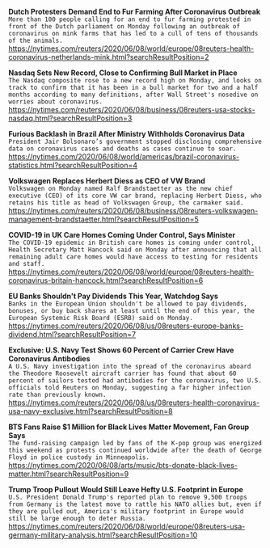 **Dutch Protesters Demand End to Fur Farming After Coronavirus Outbreak**\
`More than 100 people calling for an end to fur farming protested in front of the Dutch parliament on Monday following an outbreak of coronavirus on mink farms that has led to a cull of tens of thousands of the animals.`\
https://nytimes.com/reuters/2020/06/08/world/europe/08reuters-health-coronavirus-netherlands-mink.html?searchResultPosition=2

**Nasdaq Sets New Record, Close to Confirming Bull Market in Place**\
`The Nasdaq composite rose to a new record high on Monday, and looks on track to confirm that it has been in a bull market for two and a half months according to many definitions, after Wall Street's nosedive on worries about coronavirus. `\
https://nytimes.com/reuters/2020/06/08/business/08reuters-usa-stocks-nasdaq.html?searchResultPosition=3

**Furious Backlash in Brazil After Ministry Withholds Coronavirus Data**\
`President Jair Bolsonaro’s government stopped disclosing comprehensive data on coronavirus cases and deaths as cases continue to soar.`\
https://nytimes.com/2020/06/08/world/americas/brazil-coronavirus-statistics.html?searchResultPosition=4

**Volkswagen Replaces Herbert Diess as CEO of VW Brand**\
`Volkswagen on Monday named Ralf Brandstaetter as the new chief executive (CEO) of its core VW car brand, replacing Herbert Diess, who retains his title as head of Volkswagen Group, the carmaker said. `\
https://nytimes.com/reuters/2020/06/08/business/08reuters-volkswagen-management-brandstaetter.html?searchResultPosition=5

**COVID-19 in UK Care Homes Coming Under Control, Says Minister**\
`The COVID-19 epidemic in British care homes is coming under control, Health Secretary Matt Hancock said on Monday after announcing that all remaining adult care homes would have access to testing for residents and staff.`\
https://nytimes.com/reuters/2020/06/08/world/europe/08reuters-health-coronavirus-britain-hancock.html?searchResultPosition=6

**EU Banks Shouldn't Pay Dividends This Year, Watchdog Says**\
`Banks in the European Union shouldn't be allowed to pay dividends, bonuses, or buy back shares at least until the end of this year, the European Systemic Risk Board (ESRB) said on Monday.`\
https://nytimes.com/reuters/2020/06/08/us/08reuters-europe-banks-dividend.html?searchResultPosition=7

**Exclusive: U.S. Navy Test Shows 60 Percent of Carrier Crew Have Coronavirus Antibodies**\
`A U.S. Navy investigation into the spread of the coronavirus aboard the Theodore Roosevelt aircraft carrier has found that about 60 percent of sailors tested had antibodies for the coronavirus, two U.S. officials told Reuters on Monday, suggesting a far higher infection rate than previously known. `\
https://nytimes.com/reuters/2020/06/08/us/08reuters-health-coronavirus-usa-navy-exclusive.html?searchResultPosition=8

**BTS Fans Raise $1 Million for Black Lives Matter Movement, Fan Group Says**\
`The fund-raising campaign led by fans of the K-pop group was energized this weekend as protests continued worldwide after the death of George Floyd in police custody in Minneapolis.`\
https://nytimes.com/2020/06/08/arts/music/bts-donate-black-lives-matter.html?searchResultPosition=9

**Trump Troop Pullout Would Still Leave Hefty U.S. Footprint in Europe**\
`U.S. President Donald Trump's reported plan to remove 9,500 troops from Germany is the latest move to rattle his NATO allies but, even if they are pulled out, America's military footprint in Europe would still be large enough to deter Russia.`\
https://nytimes.com/reuters/2020/06/08/world/europe/08reuters-usa-germany-military-analysis.html?searchResultPosition=10

